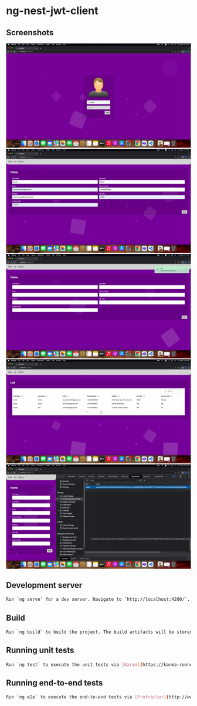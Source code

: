 # ng-nest-jwt-client

## Screenshots

[![s1](screenshots/screenshot-1.png)](screenshots/screenshot-1.png)
[![s2](screenshots/screenshot-2.png)](screenshots/screenshot-2.png)
[![s3](screenshots/screenshot-3.png)](screenshots/screenshot-3.png)
[![s4](screenshots/screenshot-4.png)](screenshots/screenshot-4.png)
[![s5](screenshots/screenshot-5.png)](screenshots/screenshot-5.png)

## Development server

```bash
Run `ng serve` for a dev server. Navigate to `http://localhost:4200/`. The app will automatically reload if you change any of the source files.
```

## Build

```bash
Run `ng build` to build the project. The build artifacts will be stored in the `dist/` directory. Use the `--prod` flag for a production build.
```

## Running unit tests

```bash
Run `ng test` to execute the unit tests via [Karma](https://karma-runner.github.io).
```

## Running end-to-end tests

```bash
Run `ng e2e` to execute the end-to-end tests via [Protractor](http://www.protractortest.org/).
```
